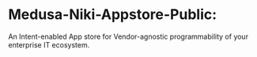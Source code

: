 # Medusa-Niki-Appstore-Public:

An Intent-enabled App store for Vendor-agnostic programmability of your enterprise IT ecosystem.
